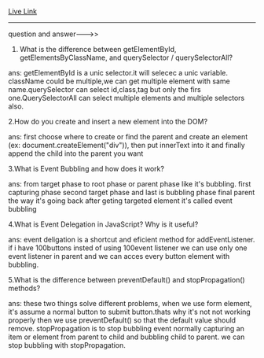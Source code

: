 [Live Link](https://mdalamran11.github.io/web-dev-Emergency-Hotline/)

---

question and answer--->>

1. What is the difference between getElementById, getElementsByClassName, and querySelector / querySelectorAll?

ans: getElementById is a unic selector.it will selecec a unic variable. className could be multiple,we can get multiple element with same name.querySelector can select id,class,tag but only the firs one.QuerySelectorAll can select multiple elements and multiple selectors also.

2.How do you create and insert a new element into the DOM?

ans: first choose where to create or find the parent and create an element (ex: document.createElement("div")), then put innerText into it and finally append the child into the parent you want

3.What is Event Bubbling and how does it work?

ans: from target phase to root phase or parent phase like it's bubbling. first capturing phase second target phase and last is bubbling phase final parent the way it's going back after geting targeted element it's called event bubbling

4.What is Event Delegation in JavaScript? Why is it useful?

ans: event deligation is a shortcut and eficient method for addEventListener. if i have 100buttons insted of using 100event listener we can use only one event listener in parent and we can acces every button element with bubbling.

5.What is the difference between preventDefault() and stopPropagation() methods?

ans: these two things solve different problems, when we use form element, it's assume a normal button to submit button.thats why it's not not working properly then we use preventDefault() so that the default value should remove.
stopPropagation is to stop bubbling event normally capturing an item or element from parent to child and bubbling child to parent. we can stop bubbling with stopPropagation.
